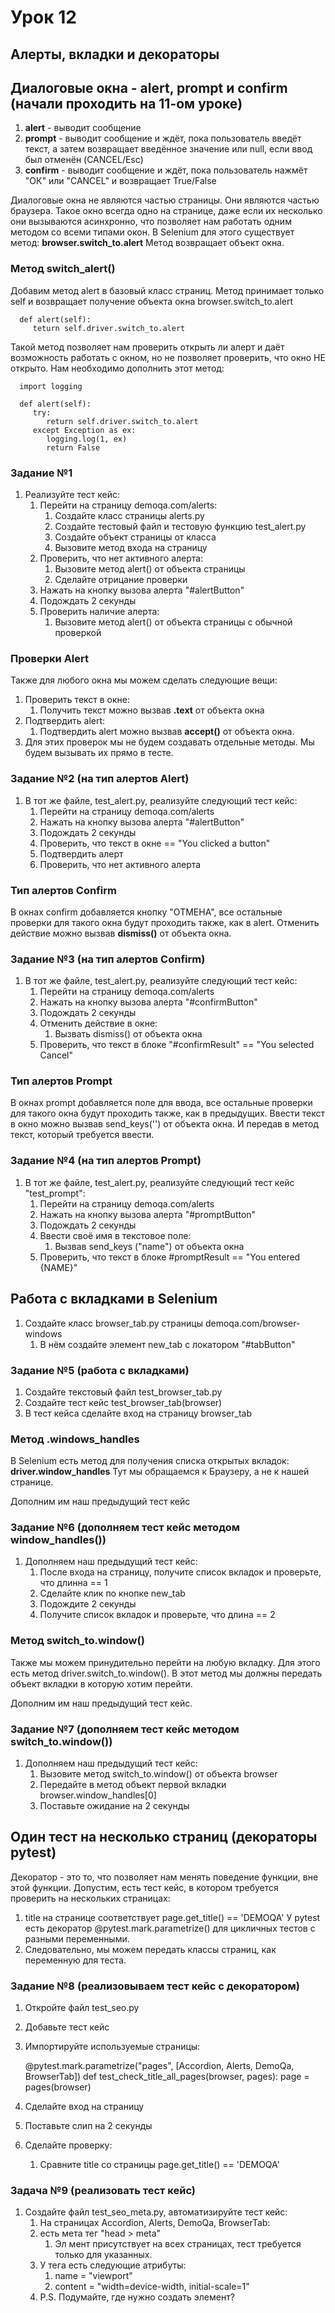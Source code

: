 # Урок 12

## Алерты, вкладки и декораторы

## Диалоговые окна - alert, prompt и confirm (начали проходить на 11-ом уроке)
1. **alert** - выводит сообщение
2. **prompt** - выводит сообщение и ждёт, пока пользователь введёт текст, а затем возвращает введённое значение или null, если ввод был отменён (CANCEL/Esc)
3. **confirm** - выводит сообщение и ждёт, пока пользователь нажмёт "ОК" или "CANCEL" и возвращает True/False

Диалоговые окна не являются частью страницы. Они являются частью браузера.
Такое окно всегда одно на странице, даже если их несколько они вызываются асинхронно, что позволяет нам работать одним методом со всеми типами окон.
В Selenium для этого существует метод:
**browser.switch_to.alert**
Метод возвращает объект окна.

### Метод switch_alert()
Добавим метод alert в базовый класс страниц.
Метод принимает только self и возвращает получение объекта окна browser.switch_to.alert

      def alert(self):
         teturn self.driver.switch_to.alert

Такой метод позволяет нам проверить открыть ли алерт  и даёт возможность работать с окном, но не позволяет проверить, что окно НЕ открыто.
Нам необходимо дополнить этот метод:
      
      import logging

      def alert(self):
         try:
            return self.driver.switch_to.alert
         except Exception as ex:
            logging.log(1, ex)
            return False

### Задание №1 
1. Реализуйте тест кейс:
   1. Перейти на страницу demoqa.com/alerts:
      1. Создайте класс страницы alerts.py
      2. Создайте тестовый файл и тестовую функцию test_alert.py
      3. Создайте объект страницы от класса
      4. Вызовите метод входа на страницу
   2. Проверить, что нет активного алерта:
      1. Вызовите метод alert() от объекта страницы
      2. Сделайте отрицание проверки
   3. Нажать на кнопку вызова алерта "#alertButton"
   4. Подождать 2 секунды
   5. Проверить наличие алерта:
      1. Вызовите метод alert() от объекта страницы с обычной проверкой

### Проверки Alert
Также для любого окна мы можем сделать следующие вещи:
1. Проверить текст в окне:
   1. Получить текст можно вызвав **.text** от объекта окна
2. Подтвердить alert:
   1. Подтвердить alert можно вызвав **accept()** от объекта окна.
3. Для этих проверок мы не будем создавать отдельные методы. Мы будем вызывать их прямо в тесте.

### Задание №2 (на тип алертов Alert)
1. В тот же файле, test_alert.py, реализуйте следующий тест кейс:
   1. Перейти на страницу demoqa.com/alerts
   2. Нажать на кнопку вызова алерта "#alertButton"
   3. Подождать 2 секунды
   4. Проверить, что текст в окне == "You clicked a button"
   5. Подтвердить алерт
   6. Проверить, что нет активного алерта

### Тип алертов Confirm
В окнах confirm добавляется кнопку "ОТМЕНА", все остальные проверки для такого окна будут проходить также, как в alert.
Отменить действие можно вызвав **dismiss()** от объекта окна.

### Задание №3 (на тип алертов Confirm)
1. В тот же файле, test_alert.py, реализуйте следующий тест кейс:
   1. Перейти на страницу demoqa.com/alerts
   2. Нажать на кнопку вызова алерта "#confirmButton"
   3. Подождать 2 секунды
   4. Отменить действие в окне:
      1. Вызвать dismiss() от объекта окна
   5. Проверить, что текст в блоке "#confirmResult" == "You selected Cancel"

### Тип алертов Prompt
В окнах prompt добавляется поле для ввода, все остальные проверки для такого окна будут проходить также, как в предыдущих.
Ввести текст в окно можно вызвав send_keys('') от объекта окна. И передав в метод текст, который требуется ввести.

### Задание №4 (на тип алертов Prompt)
1. В тот же файле, test_alert.py, реализуйте следующий тест кейс "test_prompt":
   1. Перейти на страницу demoqa.com/alerts
   2. Нажать на кнопку вызова алерта "#promptButton"
   3. Подождать 2 секунды
   4. Ввести своё имя в текстовое поле:
      1. Вызвав send_keys ("name") от объекта окна
   5. Проверить, что текст в блоке #promptResult == "You entered {NAME}"

## Работа с вкладками в Selenium
1. Создайте класс browser_tab.py страницы demoqa.com/browser-windows
   1. В нём создайте элемент new_tab с локатором "#tabButton"

### Задание №5 (работа с вкладками)
1. Создайте текстовый файл test_browser_tab.py
2. Создайте тест кейс test_browser_tab(browser)
3. В тест кейса сделайте вход на страницу browser_tab

### Метод .windows_handles
В Selenium есть метод для получения списка открытых вкладок:
**driver.window_handles**
Тут мы обращаемся к Браузеру, а не к нашей странице.

Дополним им наш предыдущий тест кейс

### Задание №6 (дополняем тест кейс методом window_handles())
1. Дополняем наш предыдущий тест кейс:
   1. После входа на страницу, получите список вкладок и проверьте, что длинна == 1
   2. Сделайте клик по кнопке new_tab
   3. Подождите 2 секунды
   4. Получите список вкладок и проверьте, что длина == 2

### Метод switch_to.window()
Также мы можем принудительно перейти на любую вкладку.
Для этого есть метод driver.switch_to.window().
В этот метод мы должны передать объект вкладки в которую хотим перейти.

Дополним им наш предыдущий тест кейс.

### Задание №7 (дополняем тест кейс методом switch_to.window())
1. Дополняем наш предыдущий тест кейс:
   1. Вызовите метод switch_to.window() от объекта browser
   2. Передайте в метод объект первой вкладки browser.window_handles[0]
   3. Поставьте ожидание на 2 секунды

## Один тест на несколько страниц (декораторы pytest)
Декоратор - это то, что позволяет нам менять поведение функции, вне этой функции.
Допустим, есть тест кейс, в котором требуется проверить на нескольких страницах:
1. title на странице соответствует page.get_title() == 'DEMOQA'
У pytest есть декоратор @pytest.mark.parametrize() для цикличных тестов с разными переменными.
2. Следовательно, мы можем передать классы страниц, как переменную для теста.

### Задание №8 (реализовываем тест кейс с декоратором)
1. Откройте файл test_seo.py
2. Добавьте тест кейс 
3. Импортируйте используемые страницы:


      @pytest.mark.parametrize("pages", [Accordion, Alerts, DemoQa, BrowserTab])
      def test_check_title_all_pages(browser, pages):
         page = pages(browser)
4. Сделайте вход на страницу
5. Поставьте слип на 2 секунды
6. Сделайте проверку:
   1. Сравните title со страницы page.get_title() == 'DEMOQA'

### Задача №9 (реализовать тест кейс)
1. Создайте файл test_seo_meta.py, автоматизируйте тест кейс:
   1. На страницах Accordion, Alerts, DemoQa, BrowserTab:
   2. есть мета тег "head > meta"
      1. Эл мент присутствует на всех страницах, тест требуется только для указанных.
   3. У тега есть следующие атрибуты:
      1. name = "viewport"
      2. content = "width=device-width, initial-scale=1"
   4. P.S. Подумайте, где нужно создать элемент?